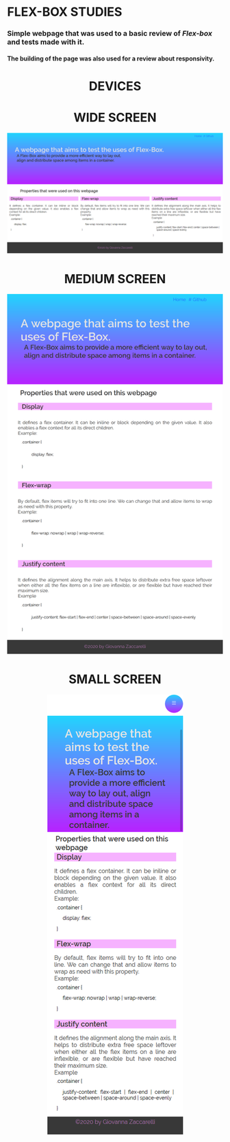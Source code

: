 # FLEX-BOX STUDIES

### Simple webpage that was used to a basic review of *Flex-box* and tests made with it.
#### The building of the page was also used for a review about responsivity. 

<h1 align="center">DEVICES</h1>
<h1 align="center">WIDE SCREEN</h1>
<p align="center">
  <img src="assets/widescreen.png">
</p>

<h1 align="center">MEDIUM SCREEN</h1>
<p align="center">
  <img src="assets/mediumscreen.png">
</p>

<h1 align="center">SMALL SCREEN</h1>
<p align="center">
  <img src="assets/smallscreen.png">
 </p>

